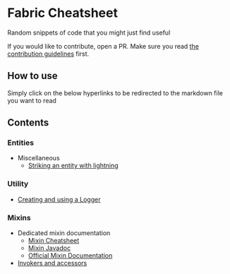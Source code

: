 # Fabric Cheatsheet

Random snippets of code that you might just find useful

If you would like to contribute, open a PR. Make sure you read [the contribution guidelines](CONTRIBUTING.md) first.


## How to use

Simply click on the below hyperlinks to be redirected to the markdown file you want to read

## Contents

### Entities

- Miscellaneous
    - [Striking an entity with lightning](entities/LightningStrike.md)

### Utility

- [Creating and using a Logger](utility/Logging.md)

### Mixins

- Dedicated mixin documentation
    - [Mixin Cheatsheet](https://github.com/2xsaiko/mixin-cheatsheet)
    - [Mixin Javadoc](https://jenkins.liteloader.com/view/Other/job/Mixin/javadoc/index.html)
    - [Official Mixin Documentation](https://github.com/SpongePowered/Mixin/wiki)
- [Invokers and accessors](mixin/InvokersAccessors.md)